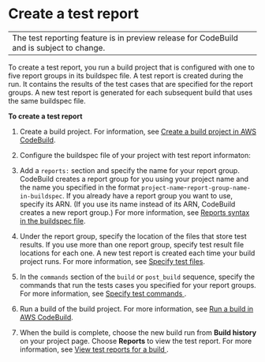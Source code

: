 # Create a test report<a name="report-create"></a>


|  | 
| --- |
| The test reporting feature is in preview release for CodeBuild and is subject to change\. | 

 To create a test report, you run a build project that is configured with one to five report groups in its buildspec file\. A test report is created during the run\. It contains the results of the test cases that are specified for the report groups\. A new test report is generated for each subsequent build that uses the same buildspec file\. 

**To create a test report**

1.  Create a build project\. For information, see [Create a build project in AWS CodeBuild](create-project.md)\. 

1.  Configure the buildspec file of your project with test report informaton: 

   1. Add a `reports:` section and specify the name for your report group\. CodeBuild creates a report group for you using your project name and the name you specified in the format `project-name`\-`report-group-name-in-buildspec`\. If you already have a report group you want to use, specify its ARN\. \(If you use its name instead of its ARN, CodeBuild creates a new report group\.\) For more information, see [Reports syntax in the buildspec file](build-spec-ref.md#reports-buildspec-file)\. 

   1. Under the report group, specify the location of the files that store test results\. If you use more than one report group, specify test result file locations for each one\. A new test report is created each time your build project runs\. For more information, see [Specify test files](report-group-test-cases.md)\. 

   1. In the `commands` section of the `build` or `post_build` sequence, specify the commands that run the tests cases you specified for your report groups\. For more information, see [ Specify test commands ](report-group-test-case-commands.md)\. 

1.  Run a build of the build project\. For more information, see [Run a build in AWS CodeBuild](run-build.md)\. 

1.  When the build is complete, choose the new build run from **Build history** on your project page\. Choose **Reports** to view the test report\. For more information, see [ View test reports for a build ](test-view-reports.md#test-view-project-reports)\.